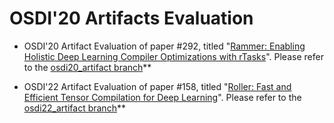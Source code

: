 # OSDI'20 Artifacts Evaluation

- OSDI'20 Artifact Evaluation of paper #292, titled "[Rammer: Enabling Holistic Deep Learning Compiler Optimizations with rTasks](https://www.usenix.org/conference/osdi20/presentation/ma)". 
Please refer to the [osdi20_artifact branch](https://github.com/microsoft/nnfusion/tree/osdi20_artifact/artifacts)**


- OSDI'22 Artifact Evaluation of paper #158, titled "[Roller: Fast and Efficient Tensor Compilation for Deep Learning](https://www.usenix.org/conference/osdi22/presentation/zhu)". 
Please refer to the [osdi22_artifact branch](https://github.com/microsoft/nnfusion/tree/osdi22_artifact/artifacts)**
